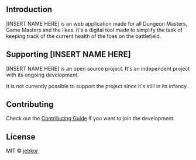 ## Introduction

[INSERT NAME HERE] is an web application made for all Dungeon Masters, Game Masters and the likes. It's a digital tool made to simplify the task of keeping track of the current health of the foes on the battlefield.

## Supporting [INSERT NAME HERE]

[INSERT NAME HERE] is an open source project. It's an independent project with its ongoing development.

It is not currently possible to support the project since it's still in its infancy.


## Contributing

Check out the [Contributing Guide](./CONTRIBUTING.md) if you want to join the development.



## License

MIT &copy; [jebkor](https://jebkor.dk)